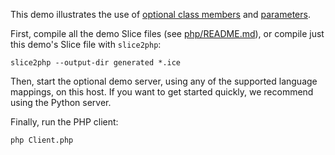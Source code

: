 This demo illustrates the use of [optional class members][1] and
[parameters][2].

First, compile all the demo Slice files (see [php/README.md](../../README.md)),
or compile just this demo's Slice file with `slice2php`:
```
slice2php --output-dir generated *.ice
```

Then, start the optional demo server, using any of the supported
language mappings, on this host. If you want to get started quickly,
we recommend using the Python server.

Finally, run the PHP client:

```
php Client.php
```


[1]: https://doc.zeroc.com/ice/latest/the-slice-language/optional-data-members
[2]: https://doc.zeroc.com/ice/latest/language-mappings/php-mapping/client-side-slice-to-php-mapping/php-mapping-for-operations
